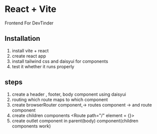 # React + Vite
Frontend For DevTinder

## Installation
1) install vite + react
2) create react app
3) install tailwind css and daisyui for components
4) test it whether it runs properly

## steps
1) create a header , footer, body component using daisyui
2) routing which route maps to which component 
3) create browserRouter component,-> routes component -> and route component 
4) create children components <Route path="/" element = {</Body>}> <Route/></Route>
5) create outlet component in parent(body) component(children components work)

